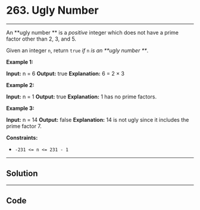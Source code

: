 # 263. Ugly Number

---

An **ugly number ** is a _positive_ integer which does not have a prime factor other than 2, 3, and 5.

Given an integer `n`, return `true` _if_ `n` _is an **ugly number **_.

 

**Example 1:**


**Input:** n = 6
**Output:** true
**Explanation:** 6 = 2 × 3


**Example 2:**


**Input:** n = 1
**Output:** true
**Explanation:** 1 has no prime factors.


**Example 3:**


**Input:** n = 14
**Output:** false
**Explanation:** 14 is not ugly since it includes the prime factor 7.


 

**Constraints:**

  * `-231 <= n <= 231 - 1`

---

## Solution



---

## Code
```python


```